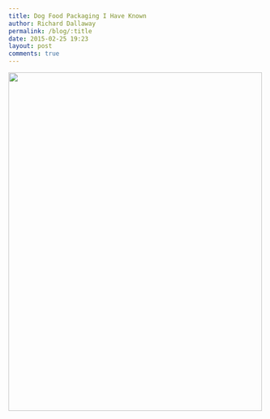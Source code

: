 ```yaml
---
title: Dog Food Packaging I Have Known
author: Richard Dallaway
permalink: /blog/:title
date: 2015-02-25 19:23
layout: post
comments: true
---
```


<div><a href="//static.skitters.dallaway.com/tp_Dog_Food_Packaging_Changes_Over_5_years.jpg"><img src="//static.skitters.dallaway.com/tp_thumb_Dog_Food_Packaging_Changes_Over_5_years.jpg" width="500" height="667"/></a></div>


  
      
